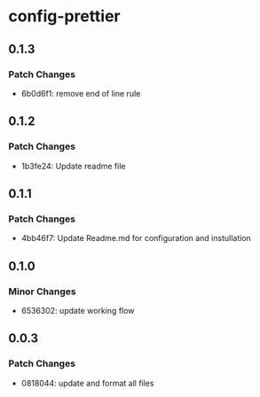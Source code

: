 # config-prettier

## 0.1.3

### Patch Changes

- 6b0d6f1: remove end of line rule

## 0.1.2

### Patch Changes

- 1b3fe24: Update readme file

## 0.1.1

### Patch Changes

- 4bb46f7: Update Readme.md for configuration and instullation

## 0.1.0

### Minor Changes

- 6536302: update working flow

## 0.0.3

### Patch Changes

- 0818044: update and format all files

